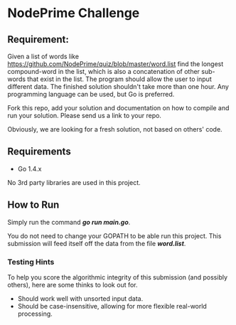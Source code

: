 # NodePrime Challenge


## Requirement:
Given a list of words like https://github.com/NodePrime/quiz/blob/master/word.list find the longest compound-word in the list, which is also a concatenation of other sub-words that exist in the list. The program should allow the user to input different data. The finished solution shouldn't take more than one hour. Any programming language can be used, but Go is preferred.


Fork this repo, add your solution and documentation on how to compile and run your solution. Please send us a link to your repo.

Obviously, we are looking for a fresh solution, not based on others' code.

## Requirements
* Go 1.4.x

No 3rd party libraries are used in this project.

## How to Run
Simply run the command ***go run main.go***.

You do not need to change your GOPATH to be able run this project.
This submission will feed itself off the data from the file ***word.list***.

### Testing Hints
To help you score the algorithmic integrity of this submission (and possibly others), here are some thinks to look out for.

* Should work well with unsorted input data.
* Should be case-insensitive, allowing for more flexible real-world processing.
